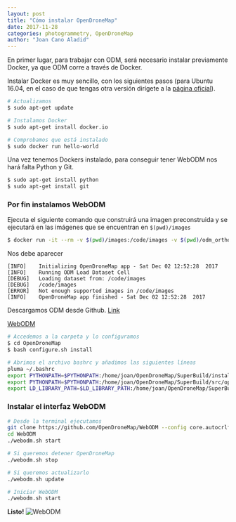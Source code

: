 ```yaml
---
layout: post
title: "Cómo instalar OpenDroneMap"
date: 2017-11-28
categories: photogrammetry, OpenDroneMap
author: "Joan Cano Aladid"
---
```


En primer lugar, para trabajar con ODM, será necesario instalar previamente Docker,
ya que ODM corre a través de Docker.

Instalar Docker es muy sencillo, con los siguientes pasos (para Ubuntu 16.04, en el
caso de que tengas otra versión dirígete a la [página oficial](https://docs.docker.com/engine/installation/linux/docker-ee/ubuntu/)).

```bash
# Actualizamos
$ sudo apt-get update

# Instalamos Docker
$ sudo apt-get install docker.io

# Comprobamos que está instalado
$ sudo docker run hello-world
```

Una vez tenemos Dockers instalado, para conseguir tener WebODM nos hará falta Python y Git.

```bash
$ sudo apt-get install python
$ sudo apt-get install git
```
### Por fin instalamos WebODM

Ejecuta el siguiente comando que construirá una imagen preconstruida y se ejecutará en las imágenes que se encuentran en ```$(pwd)/images```

```bash
$ docker run -it --rm -v $(pwd)/images:/code/images -v $(pwd)/odm_orthophoto:/code/odm_orthophoto -v $(pwd)/odm_texturing:/code/odm_texturing opendronemap/opendronemap
```

Nos debe aparecer

```
[INFO]    Initializing OpenDroneMap app - Sat Dec 02 12:52:28  2017
[INFO]    Running ODM Load Dataset Cell
[DEBUG]   Loading dataset from: /code/images
[DEBUG]   /code/images
[ERROR]   Not enough supported images in /code/images
[INFO]    OpenDroneMap app finished - Sat Dec 02 12:52:28  2017
```
Descargamos ODM desde Github. [Link](https://github.com/OpenDroneMap/OpenDroneMap/releases)

[WebODM](http://opendronemap.org/)

```bash
# Accedemos a la carpeta y lo configuramos
$ cd OpenDroneMap
$ bash configure.sh install

# Abrimos el archivo bashrc y añadimos las siguientes líneas
pluma ~/.bashrc
export PYTHONPATH=$PYTHONPATH:/home/joan/OpenDroneMap/SuperBuild/install/lib/python2.7/dist-packages
export PYTHONPATH=$PYTHONPATH:/home/joan/OpenDroneMap/SuperBuild/src/opensfm
export LD_LIBRARY_PATH=$LD_LIBRARY_PATH:/home/joan/OpenDroneMap/SuperBuild/install/lib
```

### Instalar el interfaz WebODM

```bash
# Desde la terminal ejecutamos
git clone https://github.com/OpenDroneMap/WebODM --config core.autocrlf=input
cd WebODM
./webodm.sh start

# Si queremos detener OpenDroneMap
./webodm.sh stop

# Si queremos actualizarlo
./webodm.sh update

# Iniciar WebODM
./webodm.sh start
```
**Listo!**
![WebODM](../static/images/odm.png)
